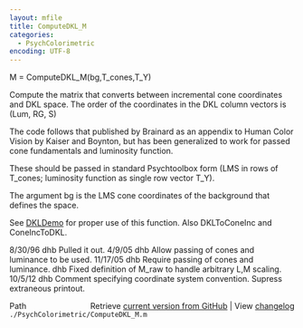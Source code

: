 ```yaml
---
layout: mfile
title: ComputeDKL_M
categories:
  - PsychColorimetric
encoding: UTF-8
---
```


M = ComputeDKL\_M(bg,T\_cones,T\_Y)

Compute the matrix that converts between incremental cone
coordinates and DKL space.  The order of
the coordinates in the DKL column vectors is (Lum, RG, S)

The code follows that published by Brainard
as an appendix to Human Color Vision by Kaiser
and Boynton, but has been generalized to work
for passed cone fundamentals and luminosity
function.

These should be passed in standard Psychtoolbox
form (LMS in rows of T\_cones; luminosity function
as single row vector T\_Y).

The argument bg is the LMS cone coordinates of the
background that defines the space.

See [DKLDemo](/docs/DKLDemo) for proper use of this function.  Also
DKLToConeInc and ConeIncToDKL.

8/30/96   dhb  Pulled it out.
4/9/05    dhb  Allow passing of cones and luminance to be used.
11/17/05  dhb  Require passing of cones and luminance.
          dhb  Fixed definition of M\_raw to handle arbitrary L,M scaling.
10/5/12   dhb  Comment specifying coordinate system convention.  Supress extraneous printout.


<div class="code_header" style="text-align:right;">
  <span style="float:left;">Path&nbsp;&nbsp;</span> <span class="counter">Retrieve <a href=
  "https://raw.github.com/Psychtoolbox-3/Psychtoolbox-3/beta/./PsychColorimetric/ComputeDKL_M.m">current version from GitHub</a> | View <a href=
  "https://github.com/Psychtoolbox-3/Psychtoolbox-3/commits/beta/./PsychColorimetric/ComputeDKL_M.m">changelog</a></span>
</div>
<div class="code">
  <code>./PsychColorimetric/ComputeDKL_M.m</code>
</div>
